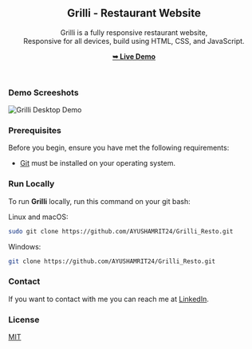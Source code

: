 <div align="center">
  
  

  <br />
  <br />

  <h2 align="center">Grilli - Restaurant Website</h2>

  Grilli is a fully responsive restaurant website, <br />Responsive for all devices, build using HTML, CSS, and JavaScript.

  <a href="https://codewithsadee.github.io/grilli/"><strong>➥ Live Demo</strong></a>

</div>

<br />

### Demo Screeshots

![Grilli Desktop Demo](./readme-images/desktop.png "Desktop Demo")

### Prerequisites

Before you begin, ensure you have met the following requirements:

* [Git](https://git-scm.com/downloads "Download Git") must be installed on your operating system.

### Run Locally

To run **Grilli** locally, run this command on your git bash:

Linux and macOS:

```bash
sudo git clone https://github.com/AYUSHAMRIT24/Grilli_Resto.git
```

Windows:

```bash
git clone https://github.com/AYUSHAMRIT24/Grilli_Resto.git
```

### Contact

If you want to contact with me you can reach me at [LinkedIn](https://www.linkedin.com/in/ayush-amrit-340415208/).

### License

[MIT](https://choosealicense.com/licenses/mit/)
